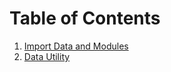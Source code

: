 # Table of Contents
1. [Import Data and Modules](./header#import-data-and-modules)
2. [Data Utility](./datautils.md#data-utility)